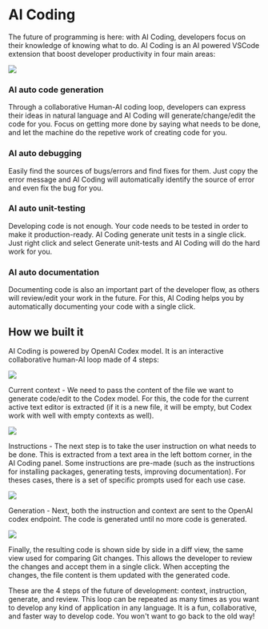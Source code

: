 # AI Coding

The future of programming is here: with AI Coding, developers focus on their knowledge of knowing what to do. AI Coding is an AI powered VSCode extension that boost developer productivity in four main areas:

![](https://challengepost-s3-challengepost.netdna-ssl.com/photos/production/software_photos/001/887/110/datas/gallery.jpg)

### AI auto code generation
Through a collaborative Human-AI coding loop, developers can express their ideas in natural language and AI Coding will generate/change/edit the code for you. Focus on getting more done by saying what needs to be done, and let the machine do the repetive work of creating code for you.

### AI auto debugging
Easily find the sources of bugs/errors and find fixes for them. Just copy the error message and AI Coding will automatically identify the source of error and even fix the bug for you.

### AI auto unit-testing
Developing code is not enough. Your code needs to be tested in order to make it production-ready. AI Coding generate unit tests in a single click. Just right click and select Generate unit-tests and AI Coding will do the hard work for you.

### AI auto documentation
Documenting code is also an important part of the developer flow, as others will review/edit your work in the future. For this, AI Coding helps you by automatically documenting your code with a single click.

## How we built it

AI Coding is powered by OpenAI Codex model. It is an interactive collaborative human-AI loop made of 4 steps:

![](https://challengepost-s3-challengepost.netdna-ssl.com/photos/production/software_photos/001/887/108/datas/gallery.jpg)

Current context - We need to pass the content of the file we want to generate code/edit to the Codex model. For this, the code for the current active text editor is extracted (if it is a new file, it will be empty, but Codex work with well with empty contexts as well).

![](https://challengepost-s3-challengepost.netdna-ssl.com/photos/production/software_photos/001/887/107/datas/gallery.jpg)

Instructions - The next step is to take the user instruction on what needs to be done. This is extracted from a text area in the left bottom corner, in the AI Coding panel. Some instructions are pre-made (such as the instructions for installing packages, generating tests, improving documentation). For theses cases, there is a set of specific prompts used for each use case.

![](https://challengepost-s3-challengepost.netdna-ssl.com/photos/production/software_photos/001/887/106/datas/gallery.jpg)

Generation - Next, both the instruction and context are sent to the OpenAI codex endpoint. The code is generated until no more code is generated.

![](https://challengepost-s3-challengepost.netdna-ssl.com/photos/production/software_photos/001/887/109/datas/gallery.jpg)

Finally, the resulting code is shown side by side in a diff view, the same view used for comparing Git changes. This allows the developer to review the changes and accept them in a single click. When accepting the changes, the file content is them updated with the generated code.

These are the 4 steps of the future of development: context, instruction, generate, and review. This loop can be repeated as many times as you want to develop any kind of application in any language. It is a fun, collaborative, and faster way to develop code. You won't want to go back to the old way!